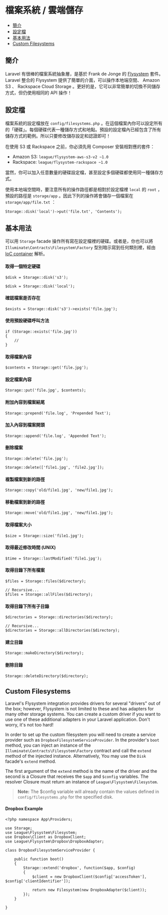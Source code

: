 # 檔案系統 / 雲端儲存

- [簡介](#introduction)
- [設定檔](#configuration)
- [基本用法](#basic-usage)
- [Custom Filesystems](#custom-filesystems)

<a name="introduction"></a>
## 簡介

Laravel 有很棒的檔案系統抽象層，是基於 Frank de Jonge 的 [Flysystem](https://github.com/thephpleague/flysystem) 套件。 Laravel 整合的 Flysystem 提供了簡單的介面，可以操作本地端空間、 Amazon S3 、 Rackspace Cloud Storage 。更好的是，它可以非常簡單的切換不同儲存方式，但仍使用相同的 API 操作！

<a name="configuration"></a>
## 設定檔

檔案系統的設定檔放在 `config/filesystems.php` 。在這個檔案內你可以設定所有的「硬碟」。每個硬碟代表一種儲存方式和地點。預設的設定檔內已經包含了所有儲存方式的範例。所以只要修改儲存設定和認證即可！

在使用 S3 或 Rackspace 之前，你必須先用 Composer 安裝相對應的套件：

- Amazon S3: `league/flysystem-aws-s3-v2 ~1.0`
- Rackspace: `league/flysystem-rackspace ~1.0`

當然，你可以加入任意數量的硬碟設定檔，甚至設定多個硬碟都使用同一種儲存方式。

使用本地端空間時，要注意所有的操作路徑都是相對於設定檔裡 `local` 的 `root` ，預設的路徑是 `storage/app` 。因此下列的操作將會儲存一個檔案在 `storage/app/file.txt` ：

	Storage::disk('local')->put('file.txt', 'Contents');

<a name="basic-usage"></a>
## 基本用法

可以用 `Storage` facade 操作所有寫在設定檔裡的硬碟。或者是，你也可以將 `Illuminate\Contracts\Filesystem\Factory` 型別暗示寫到任何類別裡，經由 [IoC container](/docs/5.0/container) 解析。

#### 取得一個特定硬碟

	$disk = Storage::disk('s3');

	$disk = Storage::disk('local');

#### 確認檔案是否存在

	$exists = Storage::disk('s3')->exists('file.jpg');

#### 使用預設硬碟呼叫方法

	if (Storage::exists('file.jpg'))
	{
		//
	}

#### 取得檔案內容

	$contents = Storage::get('file.jpg');

#### 設定檔案內容

	Storage::put('file.jpg', $contents);

#### 附加內容到檔案結尾

	Storage::prepend('file.log', 'Prepended Text');

#### 加入內容到檔案開頭

	Storage::append('file.log', 'Appended Text');

#### 刪除檔案

	Storage::delete('file.jpg');

	Storage::delete(['file1.jpg', 'file2.jpg']);

#### 複製檔案到新的路徑

	Storage::copy('old/file1.jpg', 'new/file1.jpg');

#### 移動檔案到新的路徑

	Storage::move('old/file1.jpg', 'new/file1.jpg');

#### 取得檔案大小

	$size = Storage::size('file1.jpg');

#### 取得最近修改時間 (UNIX)

	$time = Storage::lastModified('file1.jpg');

#### 取得目錄下所有檔案

	$files = Storage::files($directory);

	// Recursive...
	$files = Storage::allFiles($directory);

#### 取得目錄下所有子目錄

	$directories = Storage::directories($directory);

	// Recursive...
	$directories = Storage::allDirectories($directory);

#### 建立目錄

	Storage::makeDirectory($directory);

#### 刪除目錄

	Storage::deleteDirectory($directory);

<a name="custom-filesystems"></a>
## Custom Filesystems

Laravel's Flysystem integration provides drivers for several "drivers" out of the box; however, Flysystem is not limited to these and has adapters for many other storage systems. You can create a custom driver if you want to use one of these additional adapters in your Laravel application. Don't worry, it's not too hard!

In order to set up the custom filesystem you will need to create a service provider such as `DropboxFilesystemServiceProvider`. In the provider's `boot` method, you can inject an instance of the `Illuminate\Contracts\Filesystem\Factory` contract and call the `extend` method of the injected instance. Alternatively, You may use the `Disk` facade's `extend` method.

The first argument of the `extend` method is the name of the driver and the second is a Closure that receives the `$app` and `$config` variables. The resolver Closure must return an instance of `League\Flysystem\Filesystem`.

> **Note:** The $config variable will already contain the values defined in `config/filesystems.php` for the specified disk.

#### Dropbox Example

	<?php namespace App\Providers;

	use Storage;
	use League\Flysystem\Filesystem;
	use Dropbox\Client as DropboxClient;
	use League\Flysystem\Dropbox\DropboxAdapter;

	class DropboxFilesystemServiceProvider {

		public function boot()
		{
			Storage::extend('dropbox', function($app, $config)
			{
				$client = new DropboxClient($config['accessToken'], $config['clientIdentifier']);

				return new Filesystem(new DropboxAdapter($client));
			});
		}

	}
